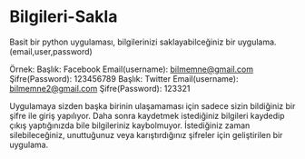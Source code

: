 # Bilgileri-Sakla
Basit bir python uygulaması, bilgilerinizi saklayabilceğiniz bir uygulama.(email,user,password)

Örnek:  Başlık: Facebook
        Email(username): bilmemne@gmail.com
        Şifre(Password): 123456789
        Başlık: Twitter
        Email(username): bilmemne2@gmail.com
        Şifre(Password): 123321

Uygulamaya sizden başka birinin ulaşamaması için sadece sizin bildiğiniz bir şifre ile giriş yapılıyor. Daha sonra kaydetmek istediğiniz bilgileri kaydedip çıkış yaptığınızda bile bilgileriniz kaybolmuyor. İstediğiniz zaman silebileceğiniz, unuttuğunuz veya karıştırdığınız şifreler için geliştirilen bir uygulama.



